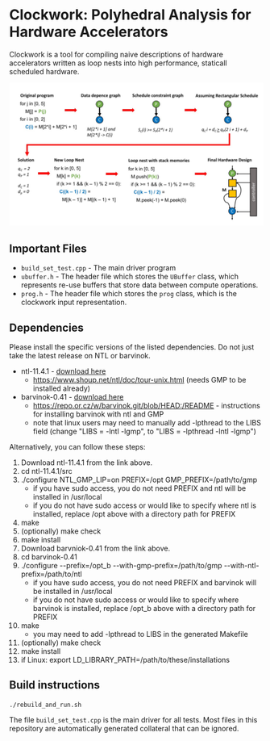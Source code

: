 # Clockwork: Polyhedral Analysis for Hardware Accelerators

Clockwork is a tool for compiling naive descriptions of hardware accelerators written as loop nests into high performance, staticall scheduled hardware.

![](./pictures/polyhedral_scheduling_figure_2.jpg)

## Important Files
* `build_set_test.cpp` - The main driver program
* `ubuffer.h` - The header file which stores the `UBuffer` class, which represents re-use buffers that store data between compute operations.
* `prog.h` - The header file which stores the `prog` class, which is the clockwork input representation.

## Dependencies

Please install the specific versions of the listed dependencies. Do
not just take the latest release on NTL or barvinok.

* ntl-11.4.1 - [download here](https://shoup.net/ntl/download.html) 
    * https://www.shoup.net/ntl/doc/tour-unix.html (needs GMP to be installed already)
* barvinok-0.41 - [download here](http://barvinok.gforge.inria.fr/)
   * https://repo.or.cz/w/barvinok.git/blob/HEAD:/README - instructions for installing barvinok with ntl and GMP
   * note that linux users may need to manually add -lpthread to the LIBS field (change "LIBS = -lntl -lgmp", to "LIBS = -lpthread -lntl -lgmp")

Alternatively, you can follow these steps:
1. Download ntl-11.4.1 from the link above.
2. cd ntl-11.4.1/src
3. ./configure NTL_GMP_LIP=on PREFIX=/opt GMP_PREFIX=/path/to/gmp
   * if you have sudo access, you do not need PREFIX and ntl will be installed in /usr/local
   * if you do not have sudo access or would like to specify where ntl is installed, replace /opt above with a directory path for PREFIX
4. make
5. (optionally) make check
6. make install
7. Download barvniok-0.41 from the link above.
8. cd barvinok-0.41
9. ./configure --prefix=/opt_b --with-gmp-prefix=/path/to/gmp --with-ntl-prefix=/path/to/ntl
   * if you have sudo access, you do not need PREFIX and barvinok will be installed in /usr/local
   * if you do not have sudo access or would like to specify where barvinok is installed, replace /opt_b above with a directory path for PREFIX
10. make
      * you may need to add -lpthread to LIBS in the generated Makefile
11. (optionally) make check
12. make install
13. if Linux: export LD_LIBRARY_PATH=/path/to/these/installations 

## Build instructions

    ./rebuild_and_run.sh

The file `build_set_test.cpp` is the main driver for all tests.
Most files in this repository are automatically generated collateral
that can be ignored.

